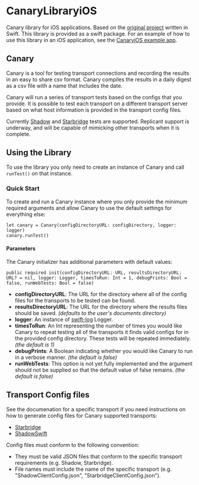# CanaryLibraryiOS

Canary library for iOS applications. Based on the [original project](https://github.com/OperatorFoundation/CanaryLibrary.git) written in Swift.
This library is provided as a swift package. For an example of how to use this library in an iOS application, see the [CanaryiOS example app](https://github.com/OperatorFoundation/CanaryiOS.git).

## Canary

Canary is a tool for testing transport connections and recording the results in an easy to share csv format. Canary compiles the results in a daily digest as a csv file with a name that includes the date.

Canary will run a series of transport tests based on the configs that you provide. It is possible to test each transport on a different transport server based on what host information is provided in the transport config files.

Currently [Shadow](https://github.com/OperatorFoundation/ShadowSwift.git) and [Starbridge](https://github.com/OperatorFoundation/Starbridge.git) tests are supported. Replicant support is underway, and will be capable of mimicking other transports when it is complete.

## Using the Library
To use the library you only need to create an instance of Canary and call `runTest()` on that instance.

### Quick Start
To create and run a Canary instance where you only provide the minimum required arguments and allow Canary to use the default settings for everything else:
```
let canary = Canary(configDirectoryURL: configDirectory, logger: logger)
canary.runTest()
```

#### Parameters
The Canary initializer has additional parameters with default values:
```
public required init(configDirectoryURL: URL, resultsDirectoryURL: URL? = nil, logger: Logger, timesToRun: Int = 1, debugPrints: Bool = false, runWebTests: Bool = false)
```
- **configDirectoryURL**: The URL for the directory where all of the config files for the transports to be tested can be found.
- **resultsDirectoryURL**: The URL for the directory where the results files should be saved. *(defaults to the user's documents directory)*
- **logger**: An instance of [swift-log](https://github.com/apple/swift-log.git) Logger.
- **timesToRun**:  An Int representing the number of times you would like Canary to repeat testing all of the transports it finds valid configs for in the provided config directory. These tests will be repeated immediately. *(the default is 1)*
- **debugPrints**:  A Boolean indicating whether you would like Canary to run in a verbose manner. *(the default is false)*
- **runWebTests**: This option is not yet fully implemented and the argument should not be supplied so that the default value of false remains. *(the default is false)*
    
## Transport Config files

See the documenation for a specific transport if you need instructions on how to generate config files for Canary supported transports:
- [Starbridge](https://github.com/OperatorFoundation/Starbridge.git)
- [ShadowSwift](https://github.com/OperatorFoundation/ShadowSwift.git)

Config files must conform to the following convention:
- They must be valid JSON files that conform to the specific transport requirements (e.g. Shadow, Starbridge).
- File names must include the name of the specific transport (e.g. "ShadowClientConfig.json", "StarbridgeClientConfig.json").
